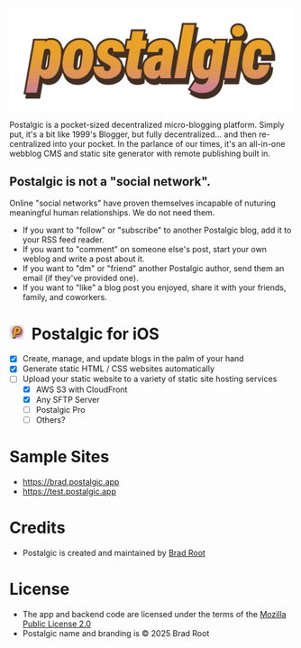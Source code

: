![Postalgic](/postalgic-logo.png?raw=true)

Postalgic is a pocket-sized decentralized micro-blogging platform. Simply put, it's a bit like 1999's Blogger, but fully decentralized... and then re-centralized into your pocket. In the parlance of our times, it's an all-in-one webblog CMS and static site generator with remote publishing built in.

## Postalgic is not a "social network".

Online "social networks" have proven themselves incapable of nuturing meaningful human relationships. We do not need them.

- If you want to "follow" or "subscribe" to another Postalgic blog, add it to your RSS feed reader.
- If you want to "comment" on someone else's post, start your own weblog and write a post about it.
- If you want to "dm" or "friend" another Postalgic author, send them an email (if they've provided one).
- If you want to "like" a blog post you enjoyed, share it with your friends, family, and coworkers.

# <img src="/postalgic-icon.png?raw=true" alt="Postalgic App Icon" width="26" height="26">&nbsp;&nbsp;Postalgic for iOS

- [x] Create, manage, and update blogs in the palm of your hand
- [x] Generate static HTML / CSS websites automatically
- [ ] Upload your static website to a variety of static site hosting services
  - [x] AWS S3 with CloudFront
  - [x] Any SFTP Server
  - [ ] Postalgic Pro
  - [ ] Others?

# Sample Sites
- https://brad.postalgic.app
- https://test.postalgic.app

# Credits
- Postalgic is created and maintained by [Brad Root](https://github.com/amiantos)

# License
- The app and backend code are licensed under the terms of the [Mozilla Public License 2.0](https://www.mozilla.org/en-US/MPL/2.0/)
- Postalgic name and branding is &copy; 2025 Brad Root
